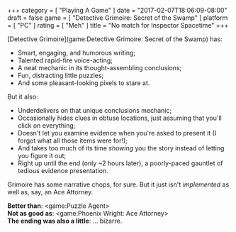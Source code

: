 +++
category = [ "Playing A Game" ]
date = "2017-02-07T18:06:09-08:00"
draft = false
game = [ "Detective Grimoire: Secret of the Swamp" ]
platform = [ "PC" ]
rating = [ "Meh" ]
title = "No match for Inspector Spacetime"
+++

[Detective Grimoire](game:Detective Grimoire: Secret of the Swamp) has:

* Smart, engaging, and humorous writing;
* Talented rapid-fire voice-acting;
* A neat mechanic in its thought-assembling conclusions;
* Fun, distracting little puzzles;
* And some pleasant-looking pixels to stare at.

But it also:

* Underdelivers on that unique conclusions mechanic;
* Occasionally hides clues in obtuse locations, just assuming that you'll click on everything;
* Doesn't let you examine evidence when you're asked to present it (I forgot what all those items were for!);
* And takes too much of its time <i>showing</i> you the story instead of letting you figure it out;
* Right up until the end (only ~2 hours later), a poorly-paced gauntlet of tedious evidence presentation.

Grimoire has some narrative chops, for sure.  But it just isn't <i>implemented</i> as well as, say, an Ace Attorney.

<b>Better than</b>: <game:Puzzle Agent>  
<b>Not as good as</b>: <game:Phoenix Wright: Ace Attorney>  
<b>The ending was also a little</b>: ... bizarre.
